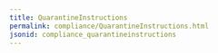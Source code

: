 ```yaml
---
title: QuarantineInstructions
permalink: compliance/QuarantineInstructions.html
jsonid: compliance_quarantineinstructions
---
```


